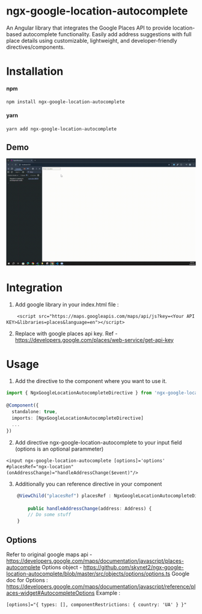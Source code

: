 # ngx-google-location-autocomplete

An Angular library that integrates the Google Places API to provide location-based autocomplete functionality. Easily add address suggestions with full place details using customizable, lightweight, and developer-friendly directives/components.

# Installation

#### npm

```
npm install ngx-google-location-autocomplete
```

#### yarn

```
yarn add ngx-google-location-autocomplete
```

## Demo

![Watch the demo](https://raw.githubusercontent.com/mumair4462/ngx-google-location-autocomplete/main/assets/demo-thumbnail.gif)

# Integration

1. Add google library in your index.html file :

```
    <script src="https://maps.googleapis.com/maps/api/js?key=<Your API KEY>&libraries=places&language=en"></script>
```

2. Replace <You API KEY> with google places api key. Ref - https://developers.google.com/places/web-service/get-api-key

# Usage

1. Add the directive to the component where you want to use it.

```ts
import { NgxGoogleLocationAutocompleteDirective } from 'ngx-google-location-autocomplete';

@Component({
  standalone: true,
  imports: [NgxGoogleLocationAutocompleteDirective]
  ...
})
```

2. Add directive ngx-google-location-autocomplete to your input field (options is an optional parammeter)

```
<input ngx-google-location-autocomplete [options]='options' #placesRef="ngx-location" (onAddressChange)="handleAddressChange($event)"/>
```

3. Additionally you can reference directive in your component

```ts
    @ViewChild("placesRef") placesRef : NgxGoogleLocationAutocompleteDirective;

        public handleAddressChange(address: Address) {
        // Do some stuff
    }
```

## Options

Refer to original google maps api - https://developers.google.com/maps/documentation/javascript/places-autocomplete
Options object - https://github.com/skynet2/ngx-google-location-autocomplete/blob/master/src/objects/options/options.ts
Google doc for Options : https://developers.google.com/maps/documentation/javascript/reference/places-widget#AutocompleteOptions
Example :

```html
[options]="{ types: [], componentRestrictions: { country: 'UA' } }"
```